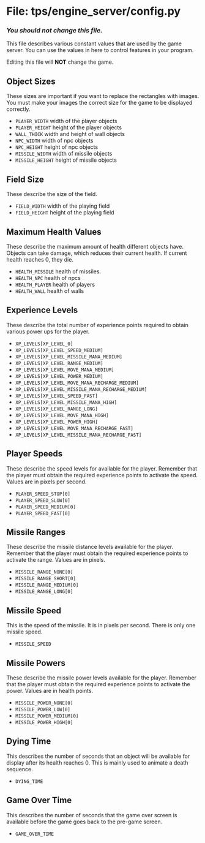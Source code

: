 # File: tps/engine_server/config.py

### *You should not change this file.*

This file describes various constant values that are
used by the game server.  You can use the values
in here to control features in your program.

Editing this file will **NOT** change the game.


## Object Sizes

These sizes are important if you want to replace the
rectangles with images.  You must make your images
the correct size for the game to be displayed correctly.

* `PLAYER_WIDTH`  width of the player objects
* `PLAYER_HEIGHT` height of the player objects
* `WALL_THICK` width and height of wall objects
* `NPC_WIDTH` width of npc objects
* `NPC_HEIGHT` height of npc objects
* `MISSILE_WIDTH` width of missile objects
* `MISSILE_HEIGHT` height of missile objects

## Field Size

These describe the size of the field.

* `FIELD_WIDTH` width of the playing field
* `FIELD_HEIGHT` height of the playing field

## Maximum Health Values

These describe the maximum amount of health different
objects have.  Objects can take damage, which reduces
their current health.  If current health reaches
0, they die.

* `HEALTH_MISSILE` health of missiles.
* `HEALTH_NPC`     health of npcs
* `HEALTH_PLAYER`  health of players
* `HEALTH_WALL`    health of walls


## Experience Levels

These describe the total number of experience points
required to obtain various power ups for the
player.

* `XP_LEVELS[XP_LEVEL_0]`
* `XP_LEVELS[XP_LEVEL_SPEED_MEDIUM]`
* `XP_LEVELS[XP_LEVEL_MISSILE_MANA_MEDIUM]`
* `XP_LEVELS[XP_LEVEL_RANGE_MEDIUM]`
* `XP_LEVELS[XP_LEVEL_MOVE_MANA_MEDIUM]`
* `XP_LEVELS[XP_LEVEL_POWER_MEDIUM]`
* `XP_LEVELS[XP_LEVEL_MOVE_MANA_RECHARGE_MEDIUM]`
* `XP_LEVELS[XP_LEVEL_MISSILE_MANA_RECHARGE_MEDIUM]`
* `XP_LEVELS[XP_LEVEL_SPEED_FAST]`
* `XP_LEVELS[XP_LEVEL_MISSILE_MANA_HIGH]`
* `XP_LEVELS[XP_LEVEL_RANGE_LONG]`
* `XP_LEVELS[XP_LEVEL_MOVE_MANA_HIGH]`
* `XP_LEVELS[XP_LEVEL_POWER_HIGH]`
* `XP_LEVELS[XP_LEVEL_MOVE_MANA_RECHARGE_FAST]`
* `XP_LEVELS[XP_LEVEL_MISSILE_MANA_RECHARGE_FAST]`


## Player Speeds

These describe the speed levels for available for the player.
Remember that the player must obtain the required experience
points to activate the speed.  Values are in pixels per second.

* `PLAYER_SPEED_STOP[0]`
* `PLAYER_SPEED_SLOW[0]`
* `PLAYER_SPEED_MEDIUM[0]`
* `PLAYER_SPEED_FAST[0]`

## Missile Ranges

These describe the missile distance levels available for
the player.
Remember that the player must obtain the required experience
points to activate the range.  Values are in pixels.

* `MISSILE_RANGE_NONE[0]`
* `MISSILE_RANGE_SHORT[0]`
* `MISSILE_RANGE_MEDIUM[0]`
* `MISSILE_RANGE_LONG[0]`

## Missile Speed

This is the speed of the missile.  It is in pixels per second.
There is only one missile speed.

* `MISSILE_SPEED`

## Missile Powers

These describe the missile power levels available for
the player.
Remember that the player must obtain the required experience
points to activate the power.  Values are in health points.

* `MISSILE_POWER_NONE[0]`
* `MISSILE_POWER_LOW[0]`
* `MISSILE_POWER_MEDIUM[0]`
* `MISSILE_POWER_HIGH[0]`

## Dying Time

This describes the number of seconds that an object
will be available for display after its health
reaches 0.  This is mainly used to animate a
death sequence.

* `DYING_TIME`


## Game Over Time

This describes the number of seconds that the game
over screen is available before the game goes
back to the pre-game screen.

* `GAME_OVER_TIME`



